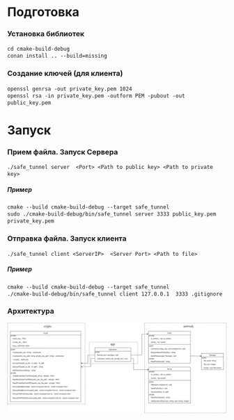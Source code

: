 
# Подготовка
### Установка библиотек
```shell
cd cmake-build-debug
conan install .. --build=missing
```
### Создание ключей (для клиента)
```shell
openssl genrsa -out private_key.pem 1024
openssl rsa -in private_key.pem -outform PEM -pubout -out public_key.pem
```

# Запуск
### Прием файла. Запуск Сервера
```
./safe_tunnel server  <Port> <Path to public key> <Path to private key>
```
##### Пример
```shell
cmake --build cmake-build-debug --target safe_tunnel
sudo ./cmake-build-debug/bin/safe_tunnel server 3333 public_key.pem private_key.pem
```

### Отправка файла. Запуск клиента

```
./safe_tunnel client <ServerIP>  <Server Port> <Path to file>
```
##### Пример
```shell
cmake --build cmake-build-debug --target safe_tunnel
./cmake-build-debug/bin/safe_tunnel client 127.0.0.1  3333 .gitignore
```

### Архитектура
![](res/Safe-tunnel.drawio.png)
